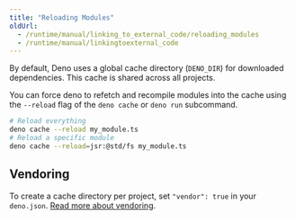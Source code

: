 ```yaml
---
title: "Reloading Modules"
oldUrl:
  - /runtime/manual/linking_to_external_code/reloading_modules
  - /runtime/manual/linkingtoexternal_code
---
```


By default, Deno uses a global cache directory (`DENO_DIR`) for downloaded dependencies. This cache is shared across all projects.

You can force deno to refetch and recompile modules into the cache using the `--reload` flag of the `deno cache` or `deno run` subcommand.

```bash
# Reload everything
deno cache --reload my_module.ts
# Reload a specific module
deno cache --reload=jsr:@std/fs my_module.ts
```

## Vendoring

To create a cache directory per project, set `"vendor": true` in your `deno.json`. [Read more about vendoring](../vendoring/).
